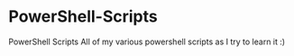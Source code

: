 # PowerShell-Scripts
PowerShell Scripts
All of my various powershell scripts as I try to learn it :)
